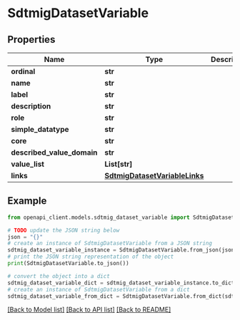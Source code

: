 # SdtmigDatasetVariable


## Properties

Name | Type | Description | Notes
------------ | ------------- | ------------- | -------------
**ordinal** | **str** |  | [optional] 
**name** | **str** |  | [optional] 
**label** | **str** |  | [optional] 
**description** | **str** |  | [optional] 
**role** | **str** |  | [optional] 
**simple_datatype** | **str** |  | [optional] 
**core** | **str** |  | [optional] 
**described_value_domain** | **str** |  | [optional] 
**value_list** | **List[str]** |  | [optional] 
**links** | [**SdtmigDatasetVariableLinks**](SdtmigDatasetVariableLinks.md) |  | [optional] 

## Example

```python
from openapi_client.models.sdtmig_dataset_variable import SdtmigDatasetVariable

# TODO update the JSON string below
json = "{}"
# create an instance of SdtmigDatasetVariable from a JSON string
sdtmig_dataset_variable_instance = SdtmigDatasetVariable.from_json(json)
# print the JSON string representation of the object
print(SdtmigDatasetVariable.to_json())

# convert the object into a dict
sdtmig_dataset_variable_dict = sdtmig_dataset_variable_instance.to_dict()
# create an instance of SdtmigDatasetVariable from a dict
sdtmig_dataset_variable_from_dict = SdtmigDatasetVariable.from_dict(sdtmig_dataset_variable_dict)
```
[[Back to Model list]](../README.md#documentation-for-models) [[Back to API list]](../README.md#documentation-for-api-endpoints) [[Back to README]](../README.md)


